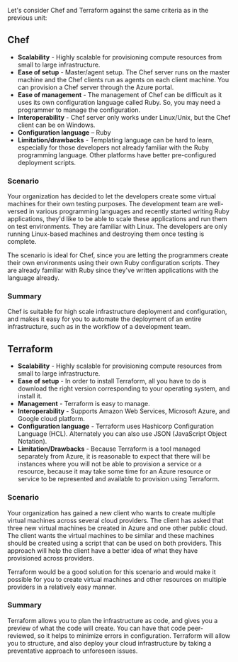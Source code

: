 Let's consider Chef and Terraform against the same criteria as in the previous unit:

## Chef

- **Scalability** - Highly scalable for provisioning compute resources from small to large infrastructure.
- **Ease of setup** - Master/agent setup. The Chef server runs on the master machine and the Chef clients run as agents on each client machine. You can provision a Chef server through the Azure portal.
- **Ease of management** - The management of Chef can be difficult as it uses its own configuration language called Ruby. So, you may need a programmer to manage the configuration.
- **Interoperability** - Chef server only works under Linux/Unix, but the Chef client can be on Windows.
- **Configuration language** – Ruby
- **Limitation/drawbacks** - Templating language can be hard to learn, especially for those developers not already familiar with the Ruby programming language. Other platforms have better pre-configured deployment scripts.

### Scenario

Your organization has decided to let the developers create some virtual machines for their own testing purposes. The development team are well-versed in various programming languages and recently started writing Ruby applications, they'd like to be able to scale these applications and run them on test environments. They are familiar with Linux. The developers are only running Linux-based machines and destroying them once testing is complete.

The scenario is ideal for Chef, since you are letting the programmers create their own environments using their own Ruby configuration scripts. They are already familiar with Ruby since they've written applications with the language already.

### Summary

Chef is suitable for high scale infrastructure deployment and configuration, and makes it easy for you to automate the deployment of an entire infrastructure, such as in the workflow of a development team.

## Terraform

- **Scalability** - Highly scalable for provisioning compute resources from small to large infrastructure.
- **Ease of setup** - In order to install Terraform, all you have to do is download the right version corresponding to your operating system, and install it.
- **Management** - Terraform is easy to manage.
- **Interoperability** - Supports Amazon Web Services, Microsoft Azure, and Google cloud platform.
- **Configuration language** - Terraform uses Hashicorp Configuration Language (HCL). Alternately you can also use JSON (JavaScript Object Notation).
- **Limitation/Drawbacks** - Because Terraform is a tool managed separately from Azure, it is reasonable to expect that there will be instances where you will not be able to provision a service or a resource, because it may take some time for an Azure resource or service to be represented and available to provision using Terraform.

### Scenario

Your organization has gained a new client who wants to create multiple virtual machines across several cloud providers. The client has asked that three new virtual machines be created in Azure and one other public cloud. The client wants the virtual machines to be similar and these machines should be created using a script that can be used on both providers. This approach will help the client have a better idea of what they have provisioned across providers.

Terraform would be a good solution for this scenario and would make it possible for you to create virtual machines and other resources on multiple providers in a relatively easy manner.

### Summary

Terraform allows you to plan the infrastructure as code, and gives you a preview of what the code will create. You can have that code peer-reviewed, so it helps to minimize errors in configuration. Terraform will allow you to structure, and also deploy your cloud infrastructure by taking a preventative approach to unforeseen issues.
